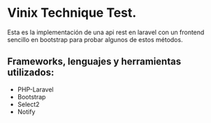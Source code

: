 # Vinix Technique Test.
Esta es la implementación de una api rest en laravel con un frontend sencillo en bootstrap para probar algunos de estos métodos.
## Frameworks, lenguajes y herramientas utilizados:
- PHP-Laravel
- Bootstrap
- Select2
- Notify

